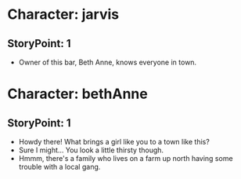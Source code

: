 # Character: jarvis
## StoryPoint: 1
- Owner of this bar, Beth Anne, knows everyone in town.

# Character: bethAnne
## StoryPoint: 1
- Howdy there! What brings a girl like you to a town like this?
- Sure I might... You look a little thirsty though.
- Hmmm, there's a family who lives on a farm up north having some trouble with a local gang.